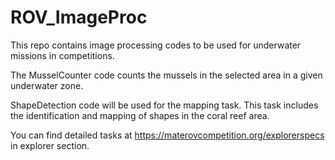 # ROV_ImageProc
This repo contains image processing codes to be used for underwater missions in competitions.

The MusselCounter code counts the mussels in the selected area in a given underwater zone.

ShapeDetection code will be used for the mapping task. This task includes the identification and mapping of shapes in the coral reef area.

You can find detailed tasks at https://materovcompetition.org/explorerspecs in explorer section.

